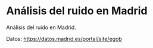 # Análisis del ruido en Madrid

Análisis del ruido en Madrid. 

Datos: https://datos.madrid.es/portal/site/egob


